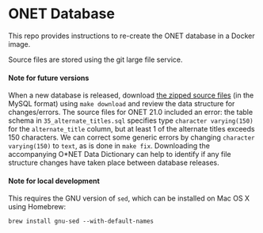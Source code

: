 # ONET Database

This repo provides instructions to re-create the ONET database in a Docker image.

Source files are stored using the git large file service.

#### Note for future versions

When a new database is released, download [the zipped source files](https://www.onetcenter.org/database.html) (in the MySQL format) using `make download` and review the data structure for changes/errors. The source files for ONET 21.0 included an error: the table schema in `35_alternate_titles.sql` specifies type `character varying(150)` for the `alternate_title` column, but at least 1 of the alternate titles exceeds 150 characters. We can correct some generic errors by changing `character varying(150)` to `text`, as is done in `make fix`. Downloading the accompanying O*NET Data Dictionary can help to identify if any file structure changes have taken place between database releases.

#### Note for local development

This requires the GNU version of `sed`, which can be installed on Mac OS X using Homebrew:

    brew install gnu-sed --with-default-names
